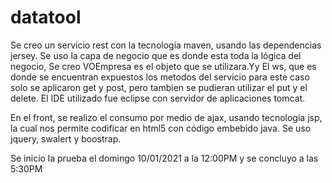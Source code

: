 # datatool
Se creo un servicio rest con la tecnología maven, usando las dependencias jersey. Se uso la capa de negocio que es donde esta toda la lógica del negocio, Se creo VOEmpresa es el objeto que se utilizara.Yy El ws, que es donde se encuentran expuestos los metodos del servicio para este caso solo se aplicaron get y post, pero tambien  se pudieran utilizar el put y el delete. El IDE utilizado fue eclipse con servidor de aplicaciones tomcat. 


En el front, se realizo el consumo por medio de ajax, usando tecnología jsp, la cual nos permite codificar en  html5 con código embebido java. Se uso jquery, swalert y boostrap.

Se inicio la prueba el domingo 10/01/2021 a la 12:00PM y se concluyo a las 5:30PM
